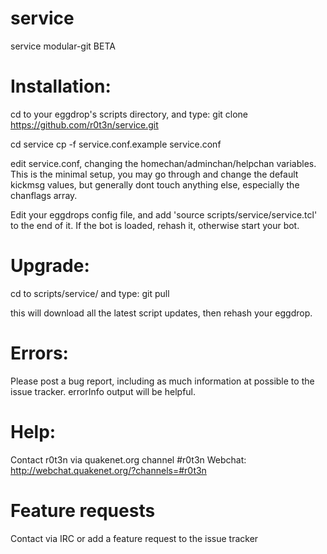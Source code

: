 # service
service modular-git BETA

# Installation:

cd to your eggdrop's scripts directory, and type: git clone https://github.com/r0t3n/service.git

cd service
cp -f service.conf.example service.conf

edit service.conf, changing the homechan/adminchan/helpchan variables. This is the minimal setup, you may go through and change the default kickmsg values, but generally dont touch anything else, especially the chanflags array.

Edit your eggdrops config file, and add 'source scripts/service/service.tcl' to the end of it. If the bot is loaded, rehash it, otherwise start your bot.

# Upgrade:

cd to scripts/service/ and type: git pull

this will download all the latest script updates, then rehash your eggdrop.

# Errors:

Please post a bug report, including as much information at possible to the issue tracker. errorInfo output will be helpful. 

# Help:

Contact r0t3n via quakenet.org channel #r0t3n
Webchat: http://webchat.quakenet.org/?channels=#r0t3n

# Feature requests

Contact via IRC or add a feature request to the issue tracker
